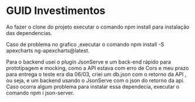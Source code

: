 # GUID Investimentos

Ao fazer o clone do projeto executar o comando npm install para instalação das dependencias.

Caso de problema no grafico ,executar o comando npm install -S apexcharts ng-apexcharts@latest.

Para o backend usei o plugin JsonServe e um back-end rápido para prototipagem e mocking, como a API estava com erro de Cors e meu prazo para entrega o teste era dia 06/03, criei um db.json com o retorno da API , ou seja, e um backend usando o JsonServe com o json do retorno da api. Caso ocorra algum problema para instalar essa dependecia, executar o comando npm i json-server.
